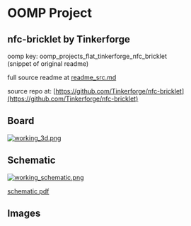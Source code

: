 # OOMP Project  
## nfc-bricklet  by Tinkerforge  
  
oomp key: oomp_projects_flat_tinkerforge_nfc_bricklet  
(snippet of original readme)  
  
  
  full source readme at [readme_src.md](readme_src.md)  
  
source repo at: [https://github.com/Tinkerforge/nfc-bricklet](https://github.com/Tinkerforge/nfc-bricklet)  
## Board  
  
[![working_3d.png](working_3d_600.png)](working_3d.png)  
## Schematic  
  
[![working_schematic.png](working_schematic_600.png)](working_schematic.png)  
  
[schematic pdf](working_schematic.pdf)  
## Images  
